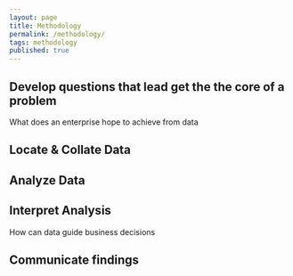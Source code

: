 ```yaml
---
layout: page
title: Methodology
permalink: /methodology/
tags: methodology
published: true
---
```



## Develop questions that lead get the the core of a problem

What does an enterprise hope to achieve from data

## Locate & Collate Data

## Analyze Data

## Interpret Analysis

How can data guide business decisions

## Communicate findings 



